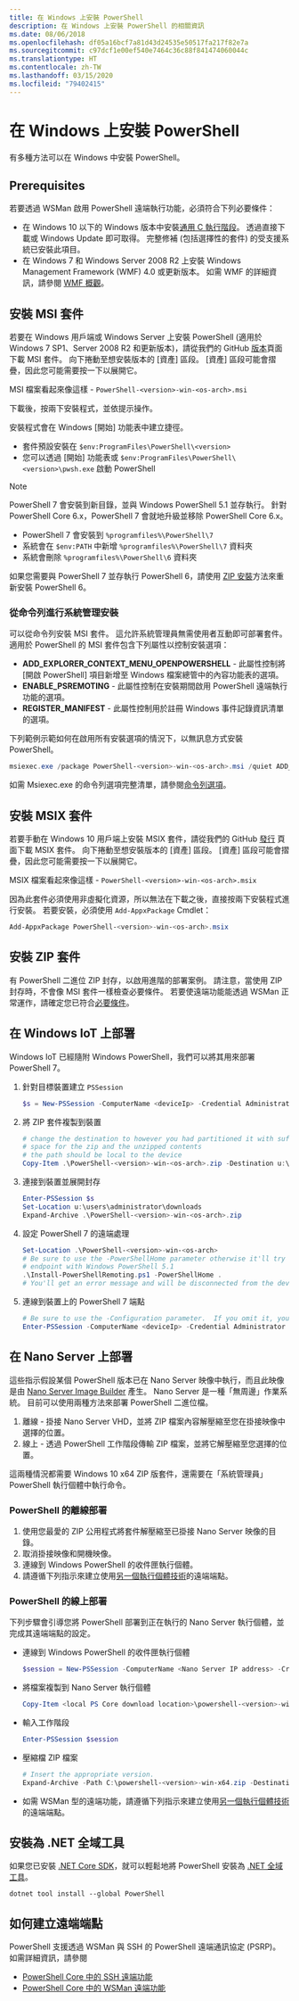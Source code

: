 ```yaml
---
title: 在 Windows 上安裝 PowerShell
description: 在 Windows 上安裝 PowerShell 的相關資訊
ms.date: 08/06/2018
ms.openlocfilehash: df05a16bcf7a81d43d24535e50517fa217f82e7a
ms.sourcegitcommit: c97dcf1e00ef540e7464c36c88f841474060044c
ms.translationtype: HT
ms.contentlocale: zh-TW
ms.lasthandoff: 03/15/2020
ms.locfileid: "79402415"
---
```

# <a name="installing-powershell-on-windows"></a>在 Windows 上安裝 PowerShell

有多種方法可以在 Windows 中安裝 PowerShell。

## <a name="prerequisites"></a>Prerequisites

若要透過 WSMan 啟用 PowerShell 遠端執行功能，必須符合下列必要條件：

- 在 Windows 10 以下的 Windows 版本中安裝[通用 C 執行階段](https://www.microsoft.com/download/details.aspx?id=50410)。 透過直接下載或 Windows Update 即可取得。 完整修補 (包括選擇性的套件) 的受支援系統已安裝此項目。
- 在 Windows 7 和 Windows Server 2008 R2 上安裝 Windows Management Framework (WMF) 4.0 或更新版本。 如需 WMF 的詳細資訊，請參閱 [WMF 概觀](/powershell/scripting/wmf/overview)。

## <a name="a-idmsi-installing-the-msi-package"></a><a id="msi" />安裝 MSI 套件

若要在 Windows 用戶端或 Windows Server 上安裝 PowerShell (適用於 Windows 7 SP1、Server 2008 R2 和更新版本)，請從我們的 GitHub [版本][releases]頁面下載 MSI 套件。 向下捲動至想安裝版本的 [資產]  區段。 [資產] 區段可能會摺疊，因此您可能需要按一下以展開它。

MSI 檔案看起來像這樣 - `PowerShell-<version>-win-<os-arch>.msi`

下載後，按兩下安裝程式，並依提示操作。

安裝程式會在 Windows [開始] 功能表中建立捷徑。

- 套件預設安裝在 `$env:ProgramFiles\PowerShell\<version>`
- 您可以透過 [開始] 功能表或 `$env:ProgramFiles\PowerShell\<version>\pwsh.exe` 啟動 PowerShell

> [!NOTE]
> PowerShell 7 會安裝到新目錄，並與 Windows PowerShell 5.1 並存執行。 針對 PowerShell Core 6.x，PowerShell 7 會就地升級並移除 PowerShell Core 6.x。
>
> - PowerShell 7 會安裝到 `%programfiles%\PowerShell\7`
> - 系統會在 `$env:PATH` 中新增 `%programfiles%\PowerShell\7` 資料夾
> - 系統會刪除 `%programfiles%\PowerShell\6` 資料夾
>
> 如果您需要與 PowerShell 7 並存執行 PowerShell 6，請使用 [ZIP 安裝](#zip)方法來重新安裝 PowerShell 6。

### <a name="administrative-install-from-the-command-line"></a>從命令列進行系統管理安裝

可以從命令列安裝 MSI 套件。 這允許系統管理員無需使用者互動即可部署套件。 適用於 PowerShell 的 MSI 套件包含下列屬性以控制安裝選項：

- **ADD_EXPLORER_CONTEXT_MENU_OPENPOWERSHELL** - 此屬性控制將 [開啟 PowerShell]  項目新增至 Windows 檔案總管中的內容功能表的選項。
- **ENABLE_PSREMOTING** - 此屬性控制在安裝期間啟用 PowerShell 遠端執行功能的選項。
- **REGISTER_MANIFEST** - 此屬性控制用於註冊 Windows 事件記錄資訊清單的選項。

下列範例示範如何在啟用所有安裝選項的情況下，以無訊息方式安裝 PowerShell。

```powershell
msiexec.exe /package PowerShell-<version>-win-<os-arch>.msi /quiet ADD_EXPLORER_CONTEXT_MENU_OPENPOWERSHELL=1 ENABLE_PSREMOTING=1 REGISTER_MANIFEST=1
```

如需 Msiexec.exe 的命令列選項完整清單，請參閱[命令列選項](/windows/desktop/Msi/command-line-options)。

## <a name="a-idmsix-installing-the-msix-package"></a><a id="msix" />安裝 MSIX 套件

若要手動在 Windows 10 用戶端上安裝 MSIX 套件，請從我們的 GitHub [發行][releases] 頁面下載 MSIX 套件。 向下捲動至想安裝版本的 [資產]  區段。 [資產] 區段可能會摺疊，因此您可能需要按一下以展開它。

MSIX 檔案看起來像這樣 - `PowerShell-<version>-win-<os-arch>.msix`

因為此套件必須使用非虛擬化資源，所以無法在下載之後，直接按兩下安裝程式進行安裝。  若要安裝，必須使用 `Add-AppxPackage` Cmdlet：

```powershell
Add-AppxPackage PowerShell-<version>-win-<os-arch>.msix
```

## <a name="a-idzip-installing-the-zip-package"></a><a id="zip" />安裝 ZIP 套件

有 PowerShell 二進位 ZIP 封存，以啟用進階的部署案例。 請注意，當使用 ZIP 封存時，不會像 MSI 套件一樣檢查必要條件。 若要使遠端功能能透過 WSMan 正常運作，請確定您已符合[必要條件](#prerequisites)。

## <a name="deploying-on-windows-iot"></a>在 Windows IoT 上部署

Windows IoT 已經隨附 Windows PowerShell，我們可以將其用來部署 PowerShell 7。

1. 針對目標裝置建立 `PSSession`

   ```powershell
   $s = New-PSSession -ComputerName <deviceIp> -Credential Administrator
   ```

2. 將 ZIP 套件複製到裝置

   ```powershell
   # change the destination to however you had partitioned it with sufficient
   # space for the zip and the unzipped contents
   # the path should be local to the device
   Copy-Item .\PowerShell-<version>-win-<os-arch>.zip -Destination u:\users\administrator\Downloads -ToSession $s
   ```

3. 連接到裝置並展開封存

   ```powershell
   Enter-PSSession $s
   Set-Location u:\users\administrator\downloads
   Expand-Archive .\PowerShell-<version>-win-<os-arch>.zip
   ```

4. 設定 PowerShell 7 的遠端處理

   ```powershell
   Set-Location .\PowerShell-<version>-win-<os-arch>
   # Be sure to use the -PowerShellHome parameter otherwise it'll try to create a new
   # endpoint with Windows PowerShell 5.1
   .\Install-PowerShellRemoting.ps1 -PowerShellHome .
   # You'll get an error message and will be disconnected from the device because it has to restart WinRM
   ```

5. 連線到裝置上的 PowerShell 7 端點

   ```powershell
   # Be sure to use the -Configuration parameter.  If you omit it, you will connect to Windows PowerShell 5.1
   Enter-PSSession -ComputerName <deviceIp> -Credential Administrator -Configuration powershell.<version>
   ```

## <a name="deploying-on-nano-server"></a>在 Nano Server 上部署

這些指示假設某個 PowerShell 版本已在 Nano Server 映像中執行，而且此映像是由 [Nano Server Image Builder](/windows-server/get-started/deploy-nano-server) 產生。
Nano Server 是一種「無周邊」作業系統。 目前可以使用兩種方法來部署 PowerShell 二進位檔。

1. 離線 - 掛接 Nano Server VHD，並將 ZIP 檔案內容解壓縮至您在掛接映像中選擇的位置。
2. 線上 - 透過 PowerShell 工作階段傳輸 ZIP 檔案，並將它解壓縮至您選擇的位置。

這兩種情況都需要 Windows 10 x64 ZIP 版套件，還需要在「系統管理員」PowerShell 執行個體中執行命令。

### <a name="offline-deployment-of-powershell"></a>PowerShell 的離線部署

1. 使用您最愛的 ZIP 公用程式將套件解壓縮至已掛接 Nano Server 映像的目錄。
2. 取消掛接映像和開機映像。
3. 連線到 Windows PowerShell 的收件匣執行個體。
4. 請遵循下列指示來建立使用[另一個執行個體技術](../learn/remoting/wsman-remoting-in-powershell-core.md#executed-by-another-instance-of-powershell-on-behalf-of-the-instance-that-it-will-register)的遠端端點。

### <a name="online-deployment-of-powershell"></a>PowerShell 的線上部署

下列步驟會引導您將 PowerShell 部署到正在執行的 Nano Server 執行個體，並完成其遠端端點的設定。

- 連線到 Windows PowerShell 的收件匣執行個體

  ```powershell
  $session = New-PSSession -ComputerName <Nano Server IP address> -Credential <An Administrator account on the system>
  ```

- 將檔案複製到 Nano Server 執行個體

  ```powershell
  Copy-Item <local PS Core download location>\powershell-<version>-win-x64.zip c:\ -ToSession $session
  ```

- 輸入工作階段

  ```powershell
  Enter-PSSession $session
  ```

- 壓縮檔 ZIP 檔案

  ```powershell
  # Insert the appropriate version.
  Expand-Archive -Path C:\powershell-<version>-win-x64.zip -DestinationPath "C:\PowerShell_<version>"
  ```

- 如需 WSMan 型的遠端功能，請遵循下列指示來建立使用[另一個執行個體技術](../learn/remoting/WSMan-Remoting-in-PowerShell-Core.md#executed-by-another-instance-of-powershell-on-behalf-of-the-instance-that-it-will-register)的遠端端點。

## <a name="install-as-a-net-global-tool"></a>安裝為 .NET 全域工具

如果您已安裝 [.NET Core SDK](/dotnet/core/sdk)，就可以輕鬆地將 PowerShell 安裝為 [.NET 全域工具](/dotnet/core/tools/global-tools)。

```
dotnet tool install --global PowerShell
```

## <a name="how-to-create-a-remoting-endpoint"></a>如何建立遠端端點

PowerShell 支援透過 WSMan 與 SSH 的 PowerShell 遠端通訊協定 (PSRP)。 如需詳細資訊，請參閱

- [PowerShell Core 中的 SSH 遠端功能][ssh-remoting]
- [PowerShell Core 中的 WSMan 遠端功能][wsman-remoting]

<!-- [download-center]: TODO -->

[releases]: https://github.com/PowerShell/PowerShell/releases
[ssh-remoting]: ../learn/remoting/SSH-Remoting-in-PowerShell-Core.md
[wsman-remoting]: ../learn/remoting/WSMan-Remoting-in-PowerShell-Core.md
[AppVeyor]: https://ci.appveyor.com/project/PowerShell/powershell
